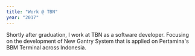 ```yaml
---
title: "Work @ TBN"
year: "2017"
---
```

Shortly after graduation, I work at TBN as a software developer. Focusing on the development of New Gantry System that is applied on Pertamina's BBM Terminal across Indonesia.